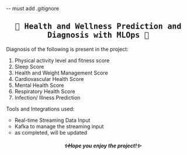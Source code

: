 -- must add .gitignore
<h2 align = center><tt> 📂 Health and Wellness Prediction and Diagnosis with MLOps 📂</tt></h2>
Diagnosis of the following is present in the project:
<ol> 
  <li> Physical activity level and fitness score </li>
  <li> Sleep Score </li>
  <li> Health and Weight Management Score </li>
  <li> Cardiovascular Health Score </li>
  <li> Mental Health Score </li>
  <li> Respiratory Health Score </li>
  <li> Infection/ Illness Prediction </li>
</ol>

Tools and Integrations used:
<ul type = circle>
  <li> Real-time Streaming Data Input </li>
  <li> Kafka to manage the streaming input </li>
  <li> as completed, will be updated </li>

<h4 align = 'center'> <i> ✨Hope you enjoy the project!✨ </i> </h4>